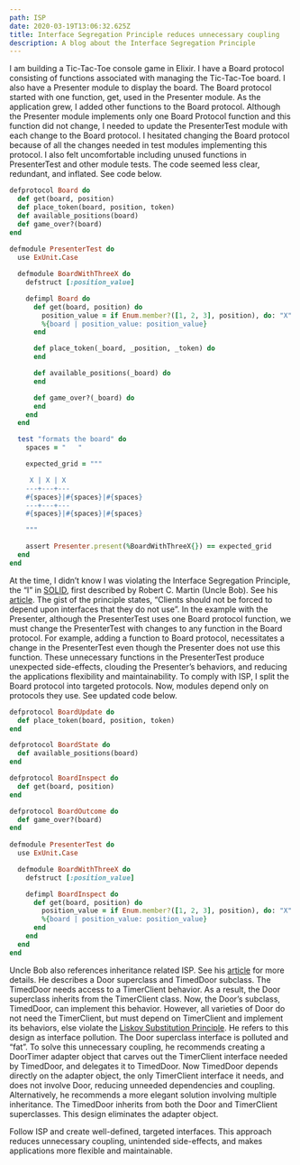 ```yaml
---
path: ISP
date: 2020-03-19T13:06:32.625Z
title: Interface Segregation Principle reduces unnecessary coupling
description: A blog about the Interface Segregation Principle
---
```

I am building a Tic-Tac-Toe console game in Elixir.  I have a Board protocol consisting of functions associated with managing the Tic-Tac-Toe board.  I also have a Presenter module to display the board.  The Board protocol started with one function, get, used in the Presenter module.  As the application grew, I added other functions to the Board protocol.  Although the Presenter module implements only one Board Protocol function and this function did not change, I needed to update the PresenterTest module with each change to the Board protocol.  I hesitated changing the Board protocol because of all the changes needed in test modules implementing this protocol.  I also felt uncomfortable including unused functions in PresenterTest and other module tests. The code seemed less clear, redundant, and inflated. See code below.

```ruby
defprotocol Board do
  def get(board, position)
  def place_token(board, position, token)
  def available_positions(board)
  def game_over?(board)
end
  
defmodule PresenterTest do
  use ExUnit.Case

  defmodule BoardWithThreeX do
    defstruct [:position_value]

    defimpl Board do
      def get(board, position) do
        position_value = if Enum.member?([1, 2, 3], position), do: "X"
        %{board | position_value: position_value}
      end

      def place_token(_board, _position, _token) do
      end

      def available_positions(_board) do
      end

      def game_over?(_board) do
      end
    end
  end

  test "formats the board" do
    spaces = "   "

    expected_grid = """

     X | X | X 
    ---+---+---
    #{spaces}|#{spaces}|#{spaces}
    ---+---+---
    #{spaces}|#{spaces}|#{spaces}

    """

    assert Presenter.present(%BoardWithThreeX{}) == expected_grid
  end
end

```

At the time, I didn’t know I was violating the Interface Segregation Principle, the “I” in [SOLID](https://en.wikipedia.org/wiki/SOLID), first described by Robert C. Martin (Uncle Bob). See his [article](https://drive.google.com/file/d/0BwhCYaYDn8EgOTViYjJhYzMtMzYxMC00MzFjLWJjMzYtOGJiMDc5N2JkYmJi/view). The gist of the principle states, “Clients should not be forced to depend upon interfaces that they do not use”. In the example with the Presenter, although the PresenterTest uses one Board protocol function, we must change the PresenterTest with changes to any function in the Board protocol.  For example, adding a function to Board protocol, necessitates a change in the PresenterTest even though the Presenter does not use this function.  These unnecessary functions in the PresenterTest produce unexpected side-effects, clouding the Presenter’s behaviors, and reducing the applications flexibility and maintainability. To comply with ISP, I split the Board protocol into targeted protocols. Now, modules depend only on protocols they use. See updated code below.

```ruby
defprotocol BoardUpdate do
  def place_token(board, position, token)
end

defprotocol BoardState do
  def available_positions(board)
end

defprotocol BoardInspect do
  def get(board, position)
end

defprotocol BoardOutcome do
  def game_over?(board)
end
  
defmodule PresenterTest do
  use ExUnit.Case

  defmodule BoardWithThreeX do
    defstruct [:position_value]

    defimpl BoardInspect do
      def get(board, position) do
        position_value = if Enum.member?([1, 2, 3], position), do: "X"
        %{board | position_value: position_value}
      end
    end
  end
end
```

Uncle Bob also references inheritance related ISP. See his [article](https://drive.google.com/file/d/0BwhCYaYDn8EgOTViYjJhYzMtMzYxMC00MzFjLWJjMzYtOGJiMDc5N2JkYmJi/view) for more details. He describes a Door superclass and TimedDoor subclass. The TimedDoor needs access to a TimerClient behavior. As a result, the Door superclass inherits from the TimerClient class. Now, the Door’s subclass, TimedDoor, can implement this behavior. However, all varieties of Door do not need the TimerClient, but must depend on TimerClient and implement its behaviors, else violate the [Liskov Substitution Principle](https://friendly-archimedes-6b3170.netlify.com/blog/liskov-substitution-principle-promotes-more-maintainable-applications/). He refers to this design as interface pollution. The Door superclass interface is polluted and “fat”. To solve this unnecessary coupling, he recommends creating a DoorTimer adapter object that carves out the TimerClient interface needed by TimedDoor, and delegates it to TimedDoor. Now TimedDoor depends directly on the adapter object, the only TimerClient interface it needs, and does not involve Door, reducing unneeded dependencies and coupling. Alternatively, he recommends a more elegant solution involving multiple inheritance. The TimedDoor inherits from both the Door and TimerClient superclasses. This design eliminates the adapter object.

Follow ISP and create well-defined, targeted interfaces. This approach reduces unnecessary coupling, unintended side-effects, and makes applications more flexible and maintainable.
